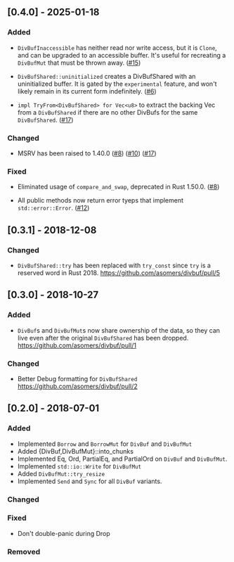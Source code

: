 ## [0.4.0] - 2025-01-18
### Added
- `DivBufInaccessible` has neither read nor write access, but it is `Clone`,
  and can be upgraded to an accessible buffer.  It's useful for recreating a
  `DivBufMut` that must be thrown away.
  ([#15](https://github.com/asomers/divbuf/pull/15))

- `DivBufShared::uninitialized` creates a DivBufShared with an uninitialized
  buffer.  It is gated by the `experimental` feature, and won't likely remain
  in its current form indefinitely.
  ([#6](https://github.com/asomers/divbuf/pull/6))

- `impl TryFrom<DivBufShared> for Vec<u8>` to extract the backing Vec from a
  `DivBufShared` if there are no other DivBufs for the same `DivBufShared`.
  ([#17](https://github.com/asomers/divbuf/pull/17))

### Changed
- MSRV has been raised to 1.40.0
  ([#8](https://github.com/asomers/divbuf/pull/8))
  ([#10](https://github.com/asomers/divbuf/pull/10))
  ([#17](https://github.com/asomers/divbuf/pull/17))

### Fixed
- Eliminated usage of `compare_and_swap`, deprecated in Rust 1.50.0.
  ([#8](https://github.com/asomers/divbuf/pull/8))

- All public methods now return error tyeps that implement `std::error::Error`.
  ([#12](https://github.com/asomers/divbuf/pull/12))

## [0.3.1] - 2018-12-08
### Changed
- `DivBufShared::try` has been replaced with `try_const` since `try` is a
  reserved word in Rust 2018.
  https://github.com/asomers/divbuf/pull/5

## [0.3.0] - 2018-10-27
### Added
- `DivBuf`s and `DivBufMut`s now share ownership of the data, so they can live
  even after the original `DivBufShared` has been dropped.
  https://github.com/asomers/divbuf/pull/1

### Changed
- Better Debug formatting for `DivBufShared`
  https://github.com/asomers/divbuf/pull/2

## [0.2.0] - 2018-07-01
### Added
- Implemented `Borrow` and `BorrowMut` for `DivBuf` and `DivBufMut`
- Added {DivBuf,DivBufMut}::into_chunks
- Implemented Eq, Ord, PartialEq, and PartialOrd on `DivBuf` and `DivBufMut`.
- Implemented `std::io::Write` for `DivBufMut`
- Added `DivBufMut::try_resize`
- Implemented `Send` and `Sync` for all `DivBuf` variants.

### Changed

### Fixed
- Don't double-panic during Drop

### Removed
